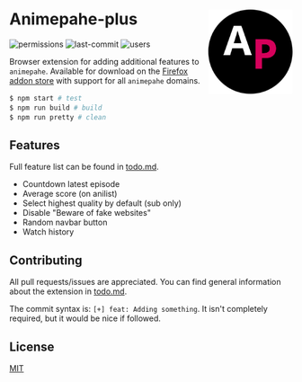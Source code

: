 # Animepahe-plus <img src="https://raw.githubusercontent.com/Cyan903/Animepahe-plus/main/img/logo-circle.png" align="right" width="150" />

![permissions](https://img.shields.io/github/manifest-json/v/Cyan903/animepahe-plus) ![last-commit](https://img.shields.io/github/last-commit/cyan903/animepahe-plus) ![users](https://img.shields.io/amo/users/animepahe-plus)

Browser extension for adding additional features to `animepahe`. Available for download on the [Firefox addon store](https://addons.mozilla.org/en-CA/firefox/addon/animepahe-plus/) with support for all `animepahe` domains.

```sh
$ npm start # test
$ npm run build # build
$ npm run pretty # clean
```

## Features

Full feature list can be found in [todo.md](TODO.md).

-   Countdown latest episode
-   Average score (on anilist)
-   Select highest quality by default (sub only)
-   Disable "Beware of fake websites"
-   Random navbar button
-   Watch history

## Contributing

All pull requests/issues are appreciated. You can find general information about the extension in [todo.md](TODO.md).

The commit syntax is: `[+] feat: Adding something`. It isn't completely required, but it would be nice if followed.

## License

[MIT](LICENSE)
